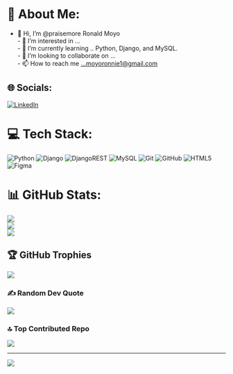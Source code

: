 # 💫 About Me:
- 👋 Hi, I’m @praisemore Ronald Moyo<br>- 👀 I’m interested in ...<br>- 🌱 I’m currently learning .. Python, Django, and MySQL.<br>- 💞️ I’m looking to collaborate on ...<br>- 📫 How to reach me ...moyoronnie1@gmail.com<br> 


## 🌐 Socials:
[![LinkedIn](https://img.shields.io/badge/LinkedIn-%230077B5.svg?logo=linkedin&logoColor=white)](https://linkedin.com/in/www.linkedin.com/in/ronald-moyo) 

# 💻 Tech Stack:
![Python](https://img.shields.io/badge/python-3670A0?style=for-the-badge&logo=python&logoColor=ffdd54) ![Django](https://img.shields.io/badge/django-%23092E20.svg?style=for-the-badge&logo=django&logoColor=white) ![DjangoREST](https://img.shields.io/badge/DJANGO-REST-ff1709?style=for-the-badge&logo=django&logoColor=white&color=ff1709&labelColor=gray) ![MySQL](https://img.shields.io/badge/mysql-4479A1.svg?style=for-the-badge&logo=mysql&logoColor=white) ![Git](https://img.shields.io/badge/git-%23F05033.svg?style=for-the-badge&logo=git&logoColor=white) ![GitHub](https://img.shields.io/badge/github-%23121011.svg?style=for-the-badge&logo=github&logoColor=white) ![HTML5](https://img.shields.io/badge/html5-%23E34F26.svg?style=for-the-badge&logo=html5&logoColor=white) ![Figma](https://img.shields.io/badge/figma-%23F24E1E.svg?style=for-the-badge&logo=figma&logoColor=white)
# 📊 GitHub Stats:
![](https://github-readme-stats.vercel.app/api?username=ronniemoyo&theme=shadow_green&hide_border=false&include_all_commits=true&count_private=true)<br/>
![](https://github-readme-streak-stats.herokuapp.com/?user=ronniemoyo&theme=shadow_green&hide_border=false)<br/>
![](https://github-readme-stats.vercel.app/api/top-langs/?username=ronniemoyo&theme=shadow_green&hide_border=false&include_all_commits=true&count_private=true&layout=compact)

## 🏆 GitHub Trophies
![](https://github-profile-trophy.vercel.app/?username=ronniemoyo&theme=radical&no-frame=true&no-bg=false&margin-w=4)

### ✍️ Random Dev Quote
![](https://quotes-github-readme.vercel.app/api?type=horizontal&theme=radical)

### 🔝 Top Contributed Repo
![](https://github-contributor-stats.vercel.app/api?username=ronniemoyo&limit=5&theme=shadow_blue&combine_all_yearly_contributions=true)

---
[![](https://visitcount.itsvg.in/api?id=ronniemoyo&icon=0&color=0)](https://visitcount.itsvg.in)

<!-- Proudly created with GPRM ( https://gprm.itsvg.in ) -->
